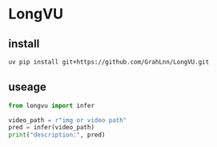 # LongVU

## install

```bash
uv pip install git+https://github.com/GrahLnn/LongVU.git
```

## useage

```python
from longvu import infer

video_path = r"img or video path"
pred = infer(video_path)
print("description:", pred)
```

